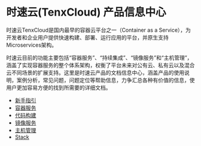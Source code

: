 # 时速云(TenxCloud) 产品信息中心

时速云TenxCloud是国内最早的容器云平台之一（Container as a Service），为开发者和企业用户提供快速构建、部署、运行应用的平台，并原生支持Microservices架构。

时速云目前的功能主要包括“容器服务”、“持续集成”、“镜像服务”和“主机管理”，涵盖了实现容器服务的整个体系架构，权衡了平台未来对公有云、私有云以及混合云不同场景的扩展支持。这里是时速云产品的文档信息中心，涵盖产品的使用说明，案例分析，常见问题，问题定位等帮助信息，力争汇总各种有价值的信息，使用户更加容易方便的找到所需要的详细文档。

* [新手指引](doc/v1/getting_started/README.md)
* [容器服务](doc/v1/container/README.md)
* [代码构建](doc/v1/ci/README.md)
* [镜像服务](doc/v1/registry/README.md)
* [主机管理](doc/v1/host/README.md)
* [Stack](doc/v1/stack/README.md)
